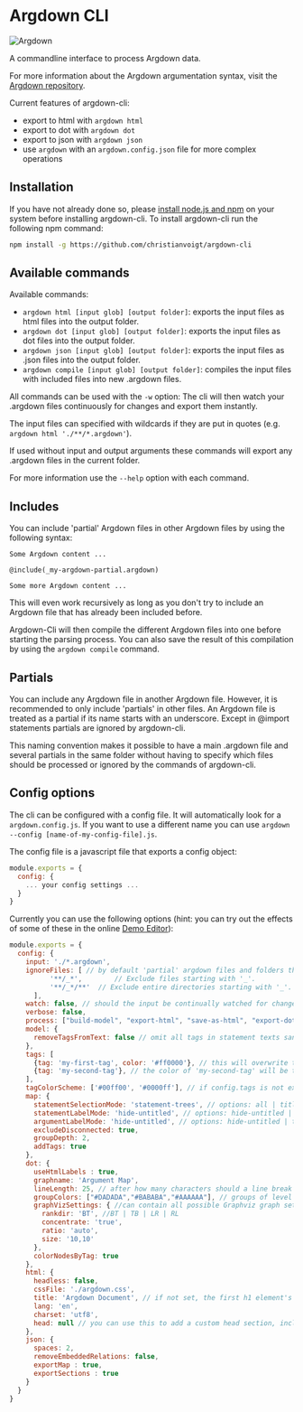 # Argdown CLI

![Argdown](https://cdn.rawgit.com/christianvoigt/argdown-cli/master/argdown-mark.svg)

A commandline interface to process Argdown data.

For more information about the Argdown argumentation syntax, visit the [Argdown repository](https://github.com/christianvoigt/argdown).

Current features of argdown-cli:

  - export to html with `argdown html`
  - export to dot  with `argdown dot`
  - export to json with `argdown json`
  - use `argdown` with an `argdown.config.json` file for more complex operations

## Installation

If you have not already done so, please [install node.js and npm](https://docs.npmjs.com/getting-started/installing-node) on your system before installing argdown-cli. To install argdown-cli run the following npm command:

```bash
npm install -g https://github.com/christianvoigt/argdown-cli
```

## Available commands

Available commands:

  - `argdown html [input glob] [output folder]`: exports the input files as html files into the output folder.
  - `argdown dot [input glob] [output folder]`: exports the input files as dot files into the output folder.
  - `argdown json [input glob] [output folder]`: exports the input files as .json files into the output folder.
  - `argdown compile [input glob] [output folder]`: compiles the input files with included files into new .argdown files.
  
All commands can be used with the `-w` option: The cli will then watch your .argdown files continuously for changes and export them instantly.

The input files can specified with wildcards if they are put in quotes (e.g. `argdown html './**/*.argdown'`).

If used without input and output arguments these commands will export any .argdown files in the current folder.

For more information use the `--help` option with each command.

## Includes

You can include 'partial' Argdown files in other Argdown files by using the following syntax:

````
Some Argdown content ...

@include(_my-argdown-partial.argdown)

Some more Argdown content ...
````

This will even work recursively as long as you don't try to include an Argdown file that has already been included before.

Argdown-Cli will then compile the different Argdown files into one before starting the parsing process. You can also save the result of this compilation by using the `argdown compile` command.

## Partials

You can include any Argdown file in another Argdown file. However, it is recommended to only include 'partials' in other files. An Argdown file is treated as a partial if its name starts with an underscore. Except in @import statements partials are ignored by argdown-cli. 

This naming convention makes it possible to have a main .argdown file and several partials in the same folder without having to specify which files should be processed or ignored by the commands of argdown-cli.

## Config options

The cli can be configured with a config file. It will automatically look for a `argdown.config.js`. If you want to use a different name you can use `argdown --config [name-of-my-config-file].js`.

The config file is a javascript file that exports a config object: 

```JavaScript
module.exports = {
  config: {
    ... your config settings ...
  }
}
```

Currently you can use the following options (hint: you can try out the effects of some of these in the online [Demo Editor](http://christianvoigt.github.io/argdown)):

```JavaScript
module.exports = {
  config: {
    input: './*.argdown',
    ignoreFiles: [ // by default 'partial' argdown files and folders that start with an underscore are ignored
          '**/_*',        // Exclude files starting with '_'.
          '**/_*/**'  // Exclude entire directories starting with '_'.
      ],
    watch: false, // should the input be continually watched for changes?
    verbose: false,
    process: ["build-model", "export-html", "save-as-html", "export-dot", "save-as-dot",], //just as an example, this will export to html and dot at the same time. If a process is defined, the config file can be run without a command (by entering `argdown`)
    model: {
      removeTagsFromText: false // omit all tags in statement texts sand argument descriptions
    },
    tags: [
      {tag: 'my-first-tag', color: '#ff0000'}, // this will overwrite tagColorScheme[0]
      {tag: 'my-second-tag'}, // the color of 'my-second-tag' will be tagColorScheme[1]
    ],
    tagColorScheme: ['#00ff00', '#0000ff'], // if config.tags is not existing, tag colors will be applied in the order of occurrence in the Argdown file, otherwise the order in config tags determines tag colors
    map: {
      statementSelectionMode: 'statement-trees', // options: all | titled | roots | statement-trees | with-relations
      statementLabelMode: 'hide-untitled', // options: hide-untitled | title | description
      argumentLabelMode: 'hide-untitled', // options: hide-untitled | title | text
      excludeDisconnected: true,
      groupDepth: 2,
      addTags: true
    },
    dot: {
      useHtmlLabels : true,
      graphname: 'Argument Map',
      lineLength: 25, // after how many characters should a line break be inserted?
      groupColors: ["#DADADA","#BABABA","#AAAAAA"], // groups of level 0 will be colored with groupColors[0]
      graphVizSettings: { //can contain all possible Graphviz graph settings
        rankdir: 'BT', //BT | TB | LR | RL
        concentrate: 'true',
        ratio: 'auto',
        size: '10,10'
      },
      colorNodesByTag: true      
    },
    html: {
      headless: false,
      cssFile: './argdown.css',
      title: 'Argdown Document', // if not set, the first h1 element's content will be taken
      lang: 'en',
      charset: 'utf8',
      head: null // you can use this to add a custom head section, including doctype and opening html tag 
    },
    json: {
      spaces: 2,
      removeEmbeddedRelations: false,
      exportMap : true,
      exportSections : true
    }
  }
}
```
